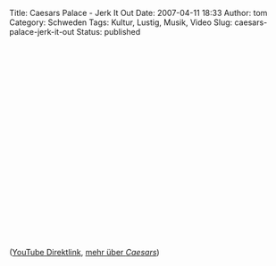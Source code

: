 Title: Caesars Palace - Jerk It Out
Date: 2007-04-11 18:33
Author: tom
Category: Schweden
Tags: Kultur, Lustig, Musik, Video
Slug: caesars-palace-jerk-it-out
Status: published

<p>
<object width="425" height="350">
<param name="movie" value="http://www.youtube.com/v/zwK7RsaSR8I"></param><param name="wmode" value="transparent"></param>
<embed src="http://www.youtube.com/v/zwK7RsaSR8I" type="application/x-shockwave-flash" wmode="transparent" width="425" height="350">
</embed>
</object>
  
([YouTube Direktlink](http://youtube.com/watch?v=zwK7RsaSR8I), [mehr
über *Caesars*](http://de.wikipedia.org/wiki/Caesars))
</p>

